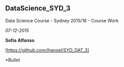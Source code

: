 ## DataScience_SYD_3
Data Science Course - Sydney 2015/16 - Course Work

*07-12-2015*

**Sofia Alfonso**

[https://github.com/ihansel/SYD_DAT_3]

*Bullet
